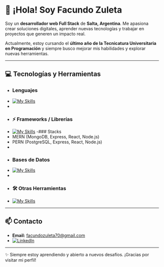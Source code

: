 # 👋 ¡Hola! Soy Facundo Zuleta

Soy un **desarrollador web Full Stack** de **Salta, Argentina**. Me apasiona crear soluciones digitales, aprender nuevas tecnologías y trabajar en proyectos que generen un impacto real.  

Actualmente, estoy cursando el **último año de la Tecnicatura Universitaria en Programación** y siempre busco mejorar mis habilidades y explorar nuevas herramientas.  

---

## 💻 Tecnologías y Herramientas

- ### Lenguajes
- [![My Skills](https://skillicons.dev/icons?i=html,css,js,ts,php,py,java,c)](https://skillicons.dev)
- 
- ### ⚡ Frameworks / Librerías
- [![My Skills](https://skillicons.dev/icons?i=react,nodejs,express,nextjs,tailwind,vite,django,laravel,prisma)](https://skillicons.dev)
-### Stacks
- MERN (MongoDB, Express, React, Node.js)
- PERN (PostgreSQL, Express, React, Node.js)
- 
- ### Bases de Datos
- [![My Skills](https://skillicons.dev/icons?i=postgres,mongodb,mysql)](https://skillicons.dev)
- 
- ### 🛠 Otras Herramientas
- [![My Skills](https://skillicons.dev/icons?i=git,github,postman,bash,discord,notion)](https://skillicons.dev)

---

## 📫 Contacto

- **Email:** facundozuleta70@gmail.com
- [![LinkedIn](https://img.shields.io/badge/LinkedIn-FacundoZu-blue?style=flat-square&logo=linkedin)](https://www.linkedin.com/in/facundozu/)

---

✨ Siempre estoy aprendiendo y abierto a nuevos desafíos. ¡Gracias por visitar mi perfil!  
